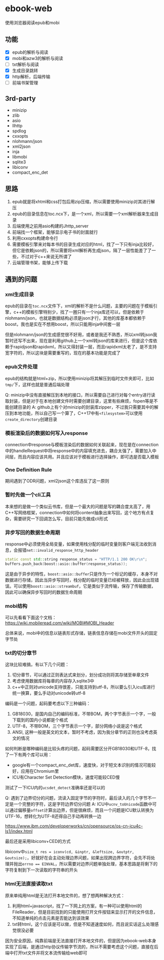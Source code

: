 # ebook-web

使用浏览器阅读epub和mobi

## 功能

- [x] epub的解析与阅读
- [x] mobi和azw3的解析与阅读
- [ ] txt解析与阅读
- [x] 生成目录跳转
- [x] http解析，后端传输
- [ ] 前端书架管理

## 3rd-party

- minizip
- zlib
- asio
- llhttp
- spdlog
- cxxopts
- nlohmann/json
- xml2json
- inja
- libmobi
- sqlite3
- libiconv
- compact_enc_det


## 思路

1. epub就是将xhtml和css打包后用zip压缩，所以需要使用minizip对其进行解压
2. epub的目录信息在toc.ncx下，是一个xml，所以需要一个xml解析器来生成目录
3. 后端使用之前用asio构建的Jhttp_server
4. 前端找一个框架，能够显示电子书的封面就行
5. 利用cxxopts构建命令行
6. 需要模板引擎来对每本书的目录生成对应的html，找了一下只有inja比较好，但它是依赖json的，所以需要将xml解析再生成json，隔了一层性能差了了一些，不过对于c++来说无所谓了
7. 云端管理书架，能够上传下载

## 遇到的问题

### xml生成目录

epub的目录在`toc.ncx`文件下，xml的解析不是什么问题，主要的问题在于模板引擎，c++的模板引擎特别少，找了一圈只有一个inja库还可以，但是依赖于nlohmann/json，也就是数据结构必须是json才行，其他的库基本都依赖于boost，我也是实在不想用boost，所以只能用inja中间套一层

但是nlohmann/json的生成感觉很不好用，或者是我还不熟悉，所以xml转json我暂时还写不出来，现在是利用github上一个xml转json的库来进行，但是这个库依赖于rapidjson和rapidxml，所以又得封装一层，而且rapidxml太老了，是不支持宽字符的，所以这块是需要重写的，现在的基本功能是完成了

### epub文件处理

epub的结构就是html+zip，所以使用minizip将其解压到临时文件夹即可，比如`tmp/`下，这样也就是普通后端处理

Q: minizip中没有直接解压到本地的接口，所以需要自己进行对每个entry进行读取封装，但是对于在本地创建文件时需要创建目录，这里有些麻烦，fopen等是不能创建目录的
A: github上有个对minizip的封装库zipper，不过我只需要其中的解压到本地功能，所以自己写一个算了，C++17中有`<filesystem>`可以使用`create_directory`创建目录

### 模板渲染后的数据如何写入response

connection中response与模板渲染后的数据如何关联起来，现在是在connection中的handleRequest中将response中的内容填充进去，耦合太强了，需要加入中间层，而且内容应该共用。并且应该对于模板进行选择操作，即可选是否载入模板

### One Definition Rule

期间遇到了ODR问题，xml2json这个库违反了这一原则

### 暂时先做一个cli工具

本来想的是做一个类似云书库，但是一个最大的问题是写的耦合度太高了，用C++写网络框架，connection中如何将content抽象出来写回，这个地方有点复杂，需要研究一下回调怎么写，目前只能先做成cli形式

### 异步写回的数据生命周期

response中必须使用全局变量，如果使用栈分配的临时变量则客户端无法收到消息，会报错`net::invalid_response_http_header`

```cpp
static const std::string response_status = "HTTP/1.1 200 OK\r\n";
buffers.push_back(boost::asio::buffer(response_status));
```

这是由于异步的特性，`boost::asio::buffer`只是作为一个标记的缓存，本身不对数据进行存储，因此当异步写回时，栈分配的临时变量已经被释放，因此会出现错误。可以使用`boost::asio::streambuf`，它是类似于流传输，保存了传输数据，因此可以确保异步写回时的数据生命周期

### mobi结构

可以先看看下面这个文档：
https://wiki.mobileread.com/wiki/MOBI#MOBI_Header

总体来说，mobi中的信息以链表形式存储，链表信息存储在mobi文件开头的固定字节处

### txt的切分章节

这块比较难搞，有以下几个问题：

1. 切分章节，可以通过正则表达式来划分，划分成功则将其存储至单章文件
2. 考虑使用数据库将每章的内容存入sqlite3中
3. c++中正则对unicode支持很差，只能支持到utf-8，所以要么引入icu库进行统一换算，要么手动对unicode转utf-8

编码是一个问题，起码要考虑以下三种编码：

1. GB18030，是国内自己的编码标准，不带BOM，两个字节表示一个字，一般下载到的国内小说都是个格式
2. UTF-8，不带BOM，三个字节表示一个字，部分网络小说是这个格式
3. ANSI, 这种一般是英文的文本，暂时不考虑，因为我分章节的正则也没考虑英文的情况

如何判断是哪种编码是比较头疼的问题，起码需要区分开GB18030和UTF-8，找了一下有两个库可以用：

- google有一个compact_enc_det库，速度快，对于短文本识别的情况可能较好，应用在Chromium里
- ICU有Character Set Detection模块，速度可能较CED慢

测试了一下ICU内的`ucsdet_detect`准确率还是可以的

Q: 遇到了边界切分的问题，流读入固定字节的字符时，最后读入的几个字节不一定是一个完整的字符，这是字符边界切分问题
A: ICU中`ucnv_toUnicode`函数中可以通过偏移量`offset`计算出边界，但是很麻烦，而且一个问题是ICU默认转换为UTF-16，想转化为UTF-8还得自己手动再转换一边

https://www.ibm.com/developerworks/cn/opensource/os-cn-icu4c-ls1/index.html

最后还是采用libiconv+CED的方式

libiconv中`size_t res = iconv(cd, &inptr, &leftsize, &outptr, &outsize);`，好就好在会主动处理边界问题，如果出现跨边界字符，会先不将处理并抛出`errno == EINVAL`，所以需要对边界问题单独处理，基本思路是将剩下的字符复制到下一次读取的字符串的开头

### html无法直接读取txt

原来单纯用html是无法打开本地文件的，想了想两种解决方式：

1. 利用html+javascript，找了一下网上的方案，有一种可以使用html的FileReader，但是目前找到的只能使用打开文件按钮来显示打开的文件信息，不知道单纯的点击元素是否能达到该效果
2. txt转html，这个应该是可以做，但是不知道速度如何，而且说实话这么处理感觉很没必要

因为安全原因，纯靠前端是无法直接打开本地文件的，但是因为ebook-web本身实现了后端，是通过http协议传输字节流的，所以不需要考虑这个问题，直接在后端中打开txt文件并将文本流传输给web即可





